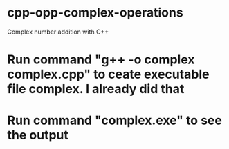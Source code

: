# cpp-opp-complex-operations
Complex number addition with C++
# Run command "g++ -o complex complex.cpp"  to ceate executable file complex. I already did that
# Run command "complex.exe" to see the output

